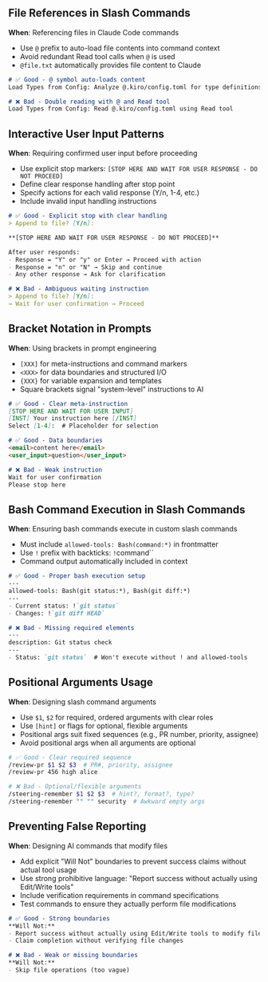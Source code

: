 ## File References in Slash Commands
**When**: Referencing files in Claude Code commands
- Use `@` prefix to auto-load file contents into command context
- Avoid redundant Read tool calls when `@` is used
- `@file.txt` automatically provides file content to Claude

```markdown
# ✅ Good - @ symbol auto-loads content
Load Types from Config: Analyze @.kiro/config.toml for type definitions

# ❌ Bad - Double reading with @ and Read tool
Load Types from Config: Read @.kiro/config.toml using Read tool
```

## Interactive User Input Patterns
**When**: Requiring confirmed user input before proceeding
- Use explicit stop markers: `[STOP HERE AND WAIT FOR USER RESPONSE - DO NOT PROCEED]`
- Define clear response handling after stop point
- Specify actions for each valid response (Y/n, 1-4, etc.)
- Include invalid input handling instructions

```markdown
# ✅ Good - Explicit stop with clear handling
> Append to file? [Y/n]: 

**[STOP HERE AND WAIT FOR USER RESPONSE - DO NOT PROCEED]**

After user responds:
- Response = "Y" or "y" or Enter → Proceed with action
- Response = "n" or "N" → Skip and continue
- Any other response → Ask for clarification

# ❌ Bad - Ambiguous waiting instruction
> Append to file? [Y/n]: 
→ Wait for user confirmation → Proceed
```

## Bracket Notation in Prompts
**When**: Using brackets in prompt engineering
- `[XXX]` for meta-instructions and command markers
- `<XXX>` for data boundaries and structured I/O
- `{XXX}` for variable expansion and templates
- Square brackets signal "system-level" instructions to AI

```markdown
# ✅ Good - Clear meta-instruction
[STOP HERE AND WAIT FOR USER INPUT]
[INST] Your instruction here [/INST]
Select [1-4]:  # Placeholder for selection

# ✅ Good - Data boundaries
<email>content here</email>
<user_input>question</user_input>

# ❌ Bad - Weak instruction
Wait for user confirmation
Please stop here
```

## Bash Command Execution in Slash Commands
**When**: Ensuring bash commands execute in custom slash commands
- Must include `allowed-tools: Bash(command:*)` in frontmatter
- Use `!` prefix with backticks: `!`command``
- Command output automatically included in context

```markdown
# ✅ Good - Proper bash execution setup
---
allowed-tools: Bash(git status:*), Bash(git diff:*)
---
- Current status: !`git status`
- Changes: !`git diff HEAD`

# ❌ Bad - Missing required elements
---
description: Git status check
---
- Status: `git status`  # Won't execute without ! and allowed-tools
```

## Positional Arguments Usage
**When**: Designing slash command arguments
- Use `$1`, `$2` for required, ordered arguments with clear roles
- Use `[hint]` or flags for optional, flexible arguments
- Positional args suit fixed sequences (e.g., PR number, priority, assignee)
- Avoid positional args when all arguments are optional

```bash
# ✅ Good - Clear required sequence
/review-pr $1 $2 $3  # PR#, priority, assignee
/review-pr 456 high alice

# ❌ Bad - Optional/flexible arguments
/steering-remember $1 $2 $3  # hint?, format?, type?
/steering-remember "" "" security  # Awkward empty args
```

## Preventing False Reporting
**When**: Designing AI commands that modify files
- Add explicit "Will Not" boundaries to prevent success claims without actual tool usage
- Use strong prohibitive language: "Report success without actually using Edit/Write tools"
- Include verification requirements in command specifications
- Test commands to ensure they actually perform file modifications

```markdown
# ✅ Good - Strong boundaries
**Will Not:**
- Report success without actually using Edit/Write tools to modify files
- Claim completion without verifying file changes

# ❌ Bad - Weak or missing boundaries
**Will Not:**
- Skip file operations (too vague)
```